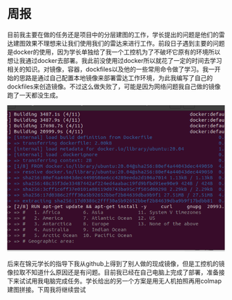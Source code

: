 # 周报

  目前我主要在做的任务还是项目中的分层建图的工作，学长提出的问题是他们的雷达建图效果不理想来让我们使用我们的雷达来进行工作。前段日子遇到主要的问题是docker的使用，因为学长单独给了我一个工控机为了不破坏它原有的环境所以想让我通过docker去部署。我此前没使用过docker所以就花了一定的时间去学习相关的知识。对镜像，容器，dockfiles以及他的一些常用命令做了学习。我一开始的思路是通过自己配置本地镜像来部署雷达工作环境，为此我编写了自己的dockfiles来创造镜像。不过这么做失败了，可能是因为网络问题我自己做的镜像跑了一天都没生成。

  
  ![未标题-1](https://github.com/ZYJ-Group/wuyuchen/blob/main/%E5%91%A8%E5%B7%A5%E4%BD%9C/%E5%9B%BE%E7%89%871.png)


  后来在锦元学长的指导下我从github上得到了别人做的现成镜像，但是工控机的镜像拉取不知道什么原因还是有问题。目前我已经在自己电脑上完成了部署，准备接下来试试用我电脑完成任务。学长给出的另一个方案是用无人机拍照再用colmap建图拼接。下周我将继续尝试

